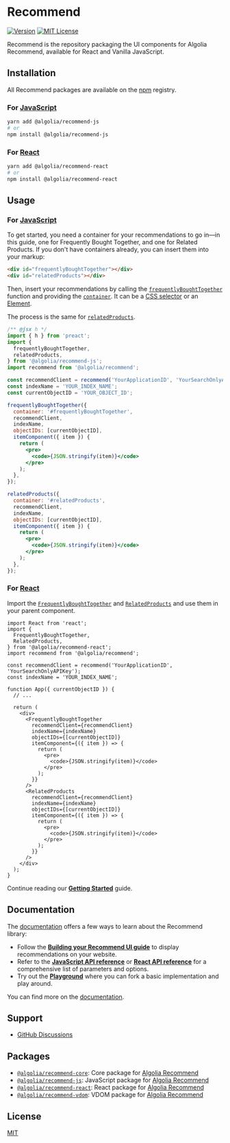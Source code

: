 # Recommend

[![Version](https://img.shields.io/npm/v/@algolia/recommend-js.svg?style=flat-square)](https://www.npmjs.com/package/@algolia/recommend-js) [![MIT License](https://img.shields.io/badge/License-MIT-green.svg?style=flat-square)](LICENSE)

Recommend is the repository packaging the UI components for Algolia Recommend, available for React and Vanilla JavaScript.

## Installation

All Recommend packages are available on the [npm](https://www.npmjs.com/) registry.

### For [JavaScript](/packages/recommend-js)

```bash
yarn add @algolia/recommend-js
# or
npm install @algolia/recommend-js
```

### For [React](/packages/recommend-react)

```bash
yarn add @algolia/recommend-react
# or
npm install @algolia/recommend-react
```

## Usage

### For [JavaScript](/packages/recommend-js)

To get started, you need a container for your recommendations to go in—in this guide, one for Frequently Bought Together, and one for Related Products. If you don't have containers already, you can insert them into your markup:

```html
<div id="frequentlyBoughtTogether"></div>
<div id="relatedProducts"></div>
```

Then, insert your recommendations by calling the [`frequentlyBoughtTogether`](https://www.algolia.com/doc/ui-libraries/recommend/api-reference/recommend-js/frequentlyBoughtTogether/) function and providing the [`container`](https://www.algolia.com/doc/ui-libraries/recommend/api-reference/recommend-js/frequentlyBoughtTogether/#param-container). It can be a [CSS selector](https://developer.mozilla.org/docs/Web/CSS/CSS_Selectors) or an [Element](https://developer.mozilla.org/docs/Web/API/HTMLElement).

The process is the same for [`relatedProducts`](https://www.algolia.com/doc/ui-libraries/recommend/api-reference/recommend-js/relatedProducts/).

```jsx
/** @jsx h */
import { h } from 'preact';
import {
  frequentlyBoughtTogether,
  relatedProducts,
} from '@algolia/recommend-js';
import recommend from '@algolia/recommend';

const recommendClient = recommend('YourApplicationID', 'YourSearchOnlyAPIKey');
const indexName = 'YOUR_INDEX_NAME';
const currentObjectID = 'YOUR_OBJECT_ID';

frequentlyBoughtTogether({
  container: '#frequentlyBoughtTogether',
  recommendClient,
  indexName,
  objectIDs: [currentObjectID],
  itemComponent({ item }) {
    return (
      <pre>
        <code>{JSON.stringify(item)}</code>
      </pre>
    );
  },
});

relatedProducts({
  container: '#relatedProducts',
  recommendClient,
  indexName,
  objectIDs: [currentObjectID],
  itemComponent({ item }) {
    return (
      <pre>
        <code>{JSON.stringify(item)}</code>
      </pre>
    );
  },
});
```

### For [React](/packages/recommend-react)

Import the [`FrequentlyBoughtTogether`](https://www.algolia.com/doc/ui-libraries/recommend/api-reference/recommend-react/FrequentlyBoughtTogether/) and [`RelatedProducts`](https://www.algolia.com/doc/ui-libraries/recommend/api-reference/recommend-react/RelatedProducts/) and use them in your parent component.

```JSX
import React from 'react';
import {
  FrequentlyBoughtTogether,
  RelatedProducts,
} from '@algolia/recommend-react';
import recommend from '@algolia/recommend';

const recommendClient = recommend('YourApplicationID', 'YourSearchOnlyAPIKey');
const indexName = 'YOUR_INDEX_NAME';

function App({ currentObjectID }) {
  // ...

  return (
    <div>
      <FrequentlyBoughtTogether
        recommendClient={recommendClient}
        indexName={indexName}
        objectIDs={[currentObjectID]}
        itemComponent={({ item }) => {
          return (
            <pre>
              <code>{JSON.stringify(item)}</code>
            </pre>
          );
        }}
      />
      <RelatedProducts
        recommendClient={recommendClient}
        indexName={indexName}
        objectIDs={[currentObjectID]}
        itemComponent={({ item }) => {
          return (
            <pre>
              <code>{JSON.stringify(item)}</code>
            </pre>
          );
        }}
      />
    </div>
  );
}
```

Continue reading our [**Getting Started**](https://www.algolia.com/doc/ui-libraries/recommend/introduction/getting-started/#displaying-recommendations) guide.

## Documentation

The [documentation](https://www.algolia.com/doc/doc/ui-libraries/recommend/introduction/what-is-recommend/) offers a few ways to learn about the Recommend library:

- Follow the [**Building your Recommend UI guide**](https://www.algolia.com/doc/guides/algolia-ai/recommend/#building-your-recommendation-ui) to display recommendations on your website.
- Refer to the [**JavaScript API reference**](https://www.algolia.com/doc/ui-libraries/recommend/api-reference/recommend-js/) or [**React API reference**](https://www.algolia.com/doc/ui-libraries/recommend/api-reference/recommend-react/) for a comprehensive list of parameters and options.
- Try out the [**Playground**](https://codesandbox.io/s/github/algolia/recommend/tree/next/examples/playground?file=/app.tsx) where you can fork a basic implementation and play around.

You can find more on the [documentation](https://www.algolia.com/doc/doc/ui-libraries/recommend/introduction/what-is-recommend/).

## Support

- [GitHub Discussions](https://github.com/algolia/recommend/discussions)

## Packages

- [`@algolia/recommend-core`](/packages/recommend-react): Core package for [Algolia Recommend](https://www.algolia.com/doc/guides/algolia-ai/recommend/)
- [`@algolia/recommend-js`](/packages/recommend-js): JavaScript package for [Algolia Recommend](https://www.algolia.com/doc/guides/algolia-ai/recommend/)
- [`@algolia/recommend-react`](/packages/recommend-react): React package for [Algolia Recommend](https://www.algolia.com/doc/guides/algolia-ai/recommend/)
- [`@algolia/recommend-vdom`](/packages/recommend-react): VDOM package for [Algolia Recommend](https://www.algolia.com/doc/guides/algolia-ai/recommend/)

## License

[MIT](LICENSE)
